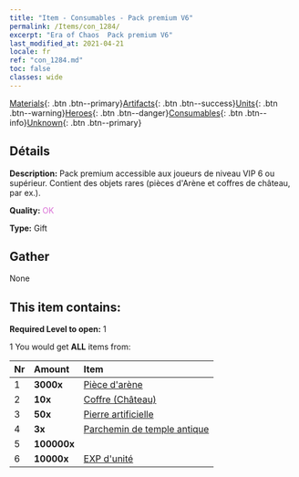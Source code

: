 ```yaml
---
title: "Item - Consumables - Pack premium V6"
permalink: /Items/con_1284/
excerpt: "Era of Chaos  Pack premium V6"
last_modified_at: 2021-04-21
locale: fr
ref: "con_1284.md"
toc: false
classes: wide
---
```

 [Materials](/fr/Items/){: .btn .btn--primary}[Artifacts](/fr/Items/Artifacts/){: .btn .btn--success}[Units](/fr/Items/Units/){: .btn .btn--warning}[Heroes](/fr/Items/Heroes/){: .btn .btn--danger}[Consumables](/fr/Items/Consumables/){: .btn .btn--info}[Unknown](/fr/Items/Unknown/){: .btn .btn--primary}

## Détails
 **Description:** Pack premium accessible aux joueurs de niveau VIP 6 ou supérieur. Contient des objets rares (pièces d'Arène et coffres de château, par ex.).

 **Quality:** <span style="color: #DA70D6">OK</span>

 **Type:** Gift

## Gather

  None

## This item contains:

 **Required Level to open:** 1

 1 You would get **ALL** items  from:

  | Nr | Amount |     Item    |
  |:---|:-------|:------------|
  | 1 |  **3000x** | [Pièce d'arène](/fr/Items/con_903/) |  | 
  | 2 |  **10x** | [Coffre (Château)](/fr/Items/con_1269/) |  | 
  | 3 |  **50x** | [Pierre artificielle](/fr/Items/art_188/) |  | 
  | 4 |  **3x** | [Parchemin de temple antique](/fr/Items/con_697/) |  | 
  | 5 |  **100000x** | <i class="fas fa-coins"/> |  | 
  | 6 |  **10000x** | [EXP d'unité](/fr/Items/con_902/) |  | 
